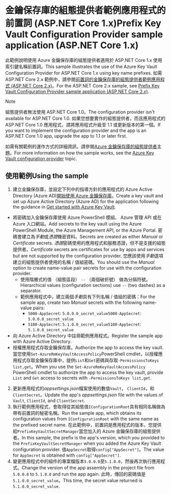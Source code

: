 # <a name="prefix-key-vault-configuration-provider-sample-application-aspnet-core-1x"></a><span data-ttu-id="0776d-101">金鑰保存庫的組態提供者範例應用程式的前置詞 (ASP.NET Core 1.x)</span><span class="sxs-lookup"><span data-stu-id="0776d-101">Prefix Key Vault Configuration Provider sample application (ASP.NET Core 1.x)</span></span>

<span data-ttu-id="0776d-102">此範例說明使用 Azure 金鑰保存庫的組態提供者適用於 ASP.NET Core 1.x 使用索引鍵名稱前置詞。</span><span class="sxs-lookup"><span data-stu-id="0776d-102">This sample illustrates the use of the Azure Key Vault Configuration Provider for ASP.NET Core 1.x using key name prefixes.</span></span> <span data-ttu-id="0776d-103">如需 ASP.NET Core 2.x 範例中，請參閱[前置詞的金鑰保存庫的組態提供者範例應用程式 (ASP.NET Core 2.x)](https://github.com/aspnet/Docs/tree/master/aspnetcore/security/key-vault-configuration/samples/key-name-prefix-sample/2.x)。</span><span class="sxs-lookup"><span data-stu-id="0776d-103">For the ASP.NET Core 2.x sample, see [Prefix Key Vault Configuration Provider sample application (ASP.NET Core 2.x)](https://github.com/aspnet/Docs/tree/master/aspnetcore/security/key-vault-configuration/samples/key-name-prefix-sample/2.x).</span></span>

> [!NOTE]
> <span data-ttu-id="0776d-104">組態提供者無法使用 ASP.NET Core 1.0。</span><span class="sxs-lookup"><span data-stu-id="0776d-104">The configuration provider isn't available for ASP.NET Core 1.0.</span></span> <span data-ttu-id="0776d-105">如果您想要實作的組態提供者，而且應用程式的 ASP.NET Core 1.0 應用程式，請將應用程式升級至 1.1 或更新版本的第一個。</span><span class="sxs-lookup"><span data-stu-id="0776d-105">If you want to implement the configuration provider and the app is an ASP.NET Core 1.0 app, upgrade the app to 1.1 or later first.</span></span>

<span data-ttu-id="0776d-106">如需有關範例的運作方式的詳細資訊，請參閱[Azure 金鑰保存庫的組態提供者](xref:security/key-vault-configuration)主題。</span><span class="sxs-lookup"><span data-stu-id="0776d-106">For more information on how the sample works, see the [Azure Key Vault configuration provider](xref:security/key-vault-configuration) topic.</span></span>

## <a name="using-the-sample"></a><span data-ttu-id="0776d-107">使用範例</span><span class="sxs-lookup"><span data-stu-id="0776d-107">Using the sample</span></span>
1. <span data-ttu-id="0776d-108">建立金鑰保存庫，並設定下列中的指導方針的應用程式的 Azure Active Directory (Azure AD)[開始使用 Azure 金鑰保存庫](https://azure.microsoft.com/documentation/articles/key-vault-get-started/)。</span><span class="sxs-lookup"><span data-stu-id="0776d-108">Create a key vault and set up Azure Active Directory (Azure AD) for the application following the guidance in [Get started with Azure Key Vault](https://azure.microsoft.com/documentation/articles/key-vault-get-started/).</span></span>
  * <span data-ttu-id="0776d-109">將密碼加入金鑰保存庫使用 Azure PowerShell 模組、 Azure 管理 API 或在 Azure 入口網站。</span><span class="sxs-lookup"><span data-stu-id="0776d-109">Add secrets to the key vault using the Azure PowerShell Module, the Azure Management API, or the Azure Portal.</span></span> <span data-ttu-id="0776d-110">密碼會建立為*手動*或*憑證*機密資料。</span><span class="sxs-lookup"><span data-stu-id="0776d-110">Secrets are created as either *Manual* or *Certificate* secrets.</span></span> <span data-ttu-id="0776d-111">*憑證*密碼使用的應用程式和服務憑證，但不是支援的組態提供者。</span><span class="sxs-lookup"><span data-stu-id="0776d-111">*Certificate* secrets are certificates for use by apps and services but are not supported by the configuration provider.</span></span> <span data-ttu-id="0776d-112">您應該使用*手動*選項建立的組態提供者使用的名稱 / 值組密碼。</span><span class="sxs-lookup"><span data-stu-id="0776d-112">You should use the *Manual* option to create name-value pair secrets for use with the configuration provider.</span></span>
    * <span data-ttu-id="0776d-113">使用階層式的值 （組態區段） `--` （兩個破折號） 做為分隔符號。</span><span class="sxs-lookup"><span data-stu-id="0776d-113">Hierarchical values (configuration sections) use `--` (two dashes) as a separator.</span></span>
    * <span data-ttu-id="0776d-114">範例應用程式中，建立兩個*手動*具有下列名稱 / 值組的密碼：</span><span class="sxs-lookup"><span data-stu-id="0776d-114">For the sample app, create two *Manual* secrets with the following name-value pairs:</span></span>
      * <span data-ttu-id="0776d-115">`5000-AppSecret`: `5.0.0.0_secret_value`</span><span class="sxs-lookup"><span data-stu-id="0776d-115">`5000-AppSecret`: `5.0.0.0_secret_value`</span></span>
      * <span data-ttu-id="0776d-116">`5100-AppSecret`: `5.1.0.0_secret_value`</span><span class="sxs-lookup"><span data-stu-id="0776d-116">`5100-AppSecret`: `5.1.0.0_secret_value`</span></span>
  * <span data-ttu-id="0776d-117">向 Azure Active Directory 中註冊範例應用程式。</span><span class="sxs-lookup"><span data-stu-id="0776d-117">Register the sample app with Azure Active Directory.</span></span>
  * <span data-ttu-id="0776d-118">授權應用程式存取金鑰保存庫。</span><span class="sxs-lookup"><span data-stu-id="0776d-118">Authorize the app to access the key vault.</span></span> <span data-ttu-id="0776d-119">當您使用`Set-AzureRmKeyVaultAccessPolicy`PowerShell cmdlet，以授權應用程式存取金鑰保存庫中，提供`List`和`Get`密碼與存取`-PermissionsToKeys list,get`。</span><span class="sxs-lookup"><span data-stu-id="0776d-119">When you use the `Set-AzureRmKeyVaultAccessPolicy` PowerShell cmdlet to authorize the app to access the key vault, provide `List` and `Get` access to secrets with `-PermissionsToKeys list,get`.</span></span>
2. <span data-ttu-id="0776d-120">更新應用程式的*appsettings.json*檔案使用的數值`Vault`， `ClientId`，和`ClientSecret`。</span><span class="sxs-lookup"><span data-stu-id="0776d-120">Update the app's *appsettings.json* file with the values of `Vault`, `ClientId`, and `ClientSecret`.</span></span>
3. <span data-ttu-id="0776d-121">執行範例應用程式，會取得從其組態值`IConfigurationRoot`具有相同名稱做為帶有前置詞的秘密名稱。</span><span class="sxs-lookup"><span data-stu-id="0776d-121">Run the sample app, which obtains its configuration values from `IConfigurationRoot` with the same name as the prefixed secret name.</span></span> <span data-ttu-id="0776d-122">在此範例中，前置詞是應用程式的版本，您提供給`PrefixKeyVaultSecretManager`當您加入的 Azure 金鑰保存庫的組態提供者。</span><span class="sxs-lookup"><span data-stu-id="0776d-122">In this sample, the prefix is the app's version, which you provided to the `PrefixKeyVaultSecretManager` when you added the Azure Key Vault configuration provider.</span></span> <span data-ttu-id="0776d-123">值`AppSecret`取得`config["AppSecret"]`。</span><span class="sxs-lookup"><span data-stu-id="0776d-123">The value for `AppSecret` is obtained with `config["AppSecret"]`.</span></span>
4. <span data-ttu-id="0776d-124">變更應用程式中的組件的專案檔版本`5.0.0.0`至`5.1.0.0`，然後再次執行應用程式。</span><span class="sxs-lookup"><span data-stu-id="0776d-124">Change the version of the app assembly in the project file from `5.0.0.0` to `5.1.0.0` and run the app again.</span></span> <span data-ttu-id="0776d-125">此時，傳回的密碼值是`5.1.0.0_secret_value`。</span><span class="sxs-lookup"><span data-stu-id="0776d-125">This time, the secret value returned is `5.1.0.0_secret_value`.</span></span>

